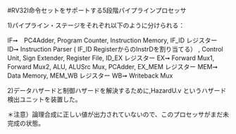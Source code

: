 #RV32I命令セットをサポートする5段階パイプラインプロセッサ

1)パイプライン・ステージをそれぞれ以下のように分けられる：

IF➞　PC4Adder, Program Counter, Instruction Memory, IF_ID レジスター
ID➞ Instruction Parser ( IF_ID RegisterからのInstrDを割り当てる） , Control Unit, Sign Extender, Register File, ID_EX レジスター
EX➞ Forward Mux1, Forward Mux2, ALU, ALUSrc Mux, PCAdder, EX_MEM レジスター
MEM➞ Data Memory, MEM_WB レジスター
WB➞ Writeback Mux

2)データハザードと制御ハザードを解決するために,HazardU.v というハザード検出ユニットを装置した。

＊注意）論理合成に正しい値が出力されていないので、このプロセッサがまだ未完成の状態。





